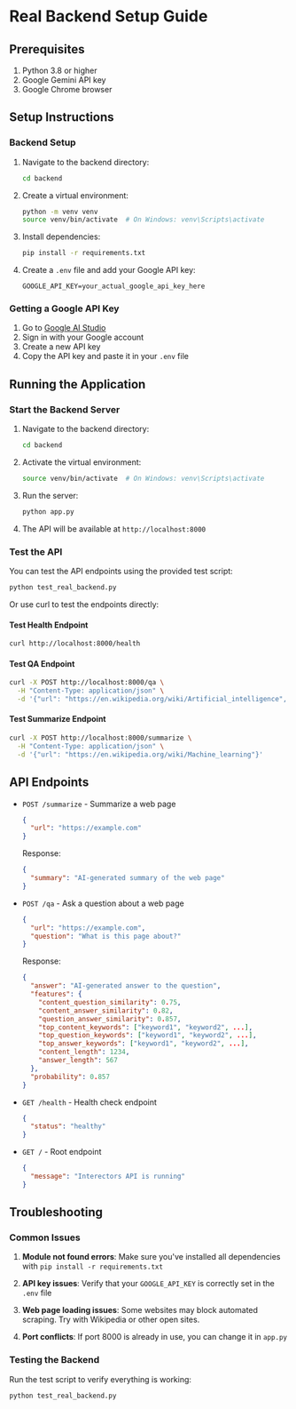 # Real Backend Setup Guide

## Prerequisites

1. Python 3.8 or higher
2. Google Gemini API key
3. Google Chrome browser

## Setup Instructions

### Backend Setup

1. Navigate to the backend directory:
   ```bash
   cd backend
   ```

2. Create a virtual environment:
   ```bash
   python -m venv venv
   source venv/bin/activate  # On Windows: venv\Scripts\activate
   ```

3. Install dependencies:
   ```bash
   pip install -r requirements.txt
   ```

4. Create a `.env` file and add your Google API key:
   ```env
   GOOGLE_API_KEY=your_actual_google_api_key_here
   ```

### Getting a Google API Key

1. Go to [Google AI Studio](https://aistudio.google.com/)
2. Sign in with your Google account
3. Create a new API key
4. Copy the API key and paste it in your `.env` file

## Running the Application

### Start the Backend Server

1. Navigate to the backend directory:
   ```bash
   cd backend
   ```

2. Activate the virtual environment:
   ```bash
   source venv/bin/activate  # On Windows: venv\Scripts\activate
   ```

3. Run the server:
   ```bash
   python app.py
   ```

4. The API will be available at `http://localhost:8000`

### Test the API

You can test the API endpoints using the provided test script:
```bash
python test_real_backend.py
```

Or use curl to test the endpoints directly:

#### Test Health Endpoint
```bash
curl http://localhost:8000/health
```

#### Test QA Endpoint
```bash
curl -X POST http://localhost:8000/qa \
  -H "Content-Type: application/json" \
  -d '{"url": "https://en.wikipedia.org/wiki/Artificial_intelligence", "question": "What is artificial intelligence?"}'
```

#### Test Summarize Endpoint
```bash
curl -X POST http://localhost:8000/summarize \
  -H "Content-Type: application/json" \
  -d '{"url": "https://en.wikipedia.org/wiki/Machine_learning"}'
```

## API Endpoints

- `POST /summarize` - Summarize a web page
  ```json
  {
    "url": "https://example.com"
  }
  ```
  Response:
  ```json
  {
    "summary": "AI-generated summary of the web page"
  }
  ```

- `POST /qa` - Ask a question about a web page
  ```json
  {
    "url": "https://example.com",
    "question": "What is this page about?"
  }
  ```
  Response:
  ```json
  {
    "answer": "AI-generated answer to the question",
    "features": {
      "content_question_similarity": 0.75,
      "content_answer_similarity": 0.82,
      "question_answer_similarity": 0.857,
      "top_content_keywords": ["keyword1", "keyword2", ...],
      "top_question_keywords": ["keyword1", "keyword2", ...],
      "top_answer_keywords": ["keyword1", "keyword2", ...],
      "content_length": 1234,
      "answer_length": 567
    },
    "probability": 0.857
  }
  ```

- `GET /health` - Health check endpoint
  ```json
  {
    "status": "healthy"
  }
  ```

- `GET /` - Root endpoint
  ```json
  {
    "message": "Interectors API is running"
  }
  ```

## Troubleshooting

### Common Issues

1. **Module not found errors**: Make sure you've installed all dependencies with `pip install -r requirements.txt`

2. **API key issues**: Verify that your `GOOGLE_API_KEY` is correctly set in the `.env` file

3. **Web page loading issues**: Some websites may block automated scraping. Try with Wikipedia or other open sites.

4. **Port conflicts**: If port 8000 is already in use, you can change it in `app.py`

### Testing the Backend

Run the test script to verify everything is working:
```bash
python test_real_backend.py
```